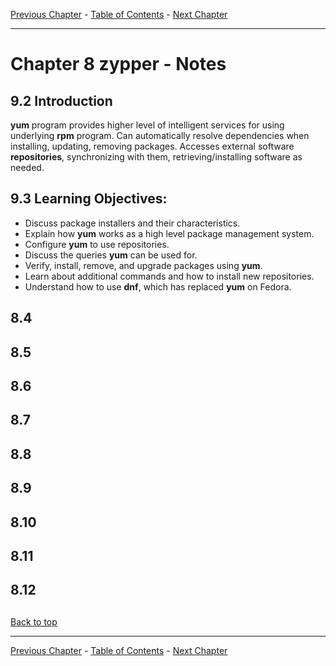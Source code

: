 [Previous Chapter](../Ch08-yum/notes_Ch08.md) - [Table of Contents](../README.md#table-of-contents) - [Next Chapter](../Ch10-apt/notes_Ch10.md)

---

# Chapter 8 zypper - Notes

## 9.2 Introduction
**yum** program provides higher level of intelligent services for using underlying **rpm** program. Can automatically resolve dependencies when installing, updating, removing packages. Accesses external software **repositories**, synchronizing with them, retrieving/installing software as needed.

## 9.3 Learning Objectives:
- Discuss package installers and their characteristics.
- Explain how **yum** works as a high level package management system.
- Configure **yum** to use repositories.
- Discuss the queries **yum** can be used for.
- Verify, install, remove, and upgrade packages using **yum**.
- Learn about additional commands and how to install new repositories.
- Understand how to use **dnf**, which has replaced **yum** on Fedora.


## 8.4
## 8.5
## 8.6
## 8.7
## 8.8
## 8.9
## 8.10
## 8.11
## 8.12

##

[Back to top](#)

---

[Previous Chapter](../Ch08-yum/notes_Ch08.md) - [Table of Contents](../README.md#table-of-contents) - [Next Chapter](../Ch10-apt/notes_Ch10.md)
